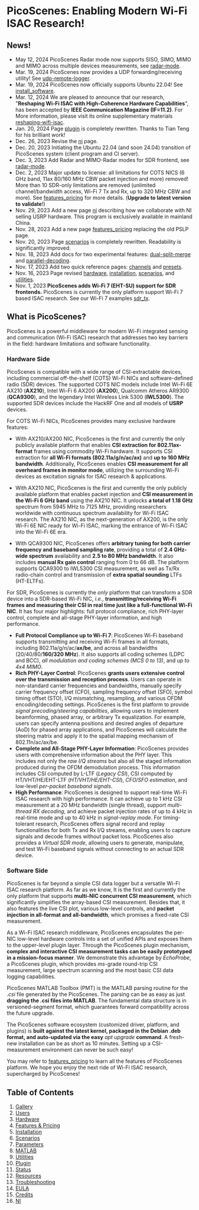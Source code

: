 # PicoScenes: Enabling Modern Wi-Fi ISAC Research!

## News!

- May 12, 2024 PicoScenes Radar mode now supports SISO, SIMO, MIMO and MIMO across multiple devices measurements, see [radar-mode](#radar-mode).
- Mar. 19, 2024 PicoScenes now provides a UDP forwarding/receiving utility! See [udp-remote-logger](#udp-remote-logger).
- Mar. 19, 2024 PicoScenes now officially supports Ubuntu 22.04! See [install_software](#install_software).
- Mar. 12, 2024 We are pleased to announce that our research, "**Reshaping Wi-Fi ISAC with High-Coherence Hardware Capabilities**", has been accepted by **IEEE Communication Magazine (IF=11.2)**. For More information, please visit its online supplementary materials [reshaping-wifi-isac](reshaping-wifi-isac).
- Jan. 20, 2024 Page [plugin](plugin) is completely rewritten. Thanks to Tian Teng for his brilliant work!
- Dec. 26, 2023 Revise the [ni](ni) page.
- Dec. 20, 2023 Initiating the Ubuntu 22.04 (and soon 24.04) transition of PicoScenes system (client program and CI server).
- Dec. 3, 2023 Add Radar and MIMO-Radar modes for SDR frontend, see [radar-mode](#radar-mode).
- Dec. 2, 2023 Major update to license: all limitations for COTS NICS (6 GHz band, 11ax 80/160 MHz CBW packet injection and more) removed! More than 10 SDR-only limitations are removed (unlimited channel/bandwidth access, Wi-Fi 7 Tx and Rx, up to 320 MHz CBW and more). See [features_pricing](features_pricing) for more details. (**Upgrade to latest version to validate**!)
- Nov. 29, 2023 Add a new page [ni](ni) describing how we collaborate with NI selling USRP hardware. This program is exclusively available in mainland China.
- Nov. 28, 2023 Add a new page [features_pricing](features_pricing) replacing the old PSLP page.
- Nov. 20, 2023 Page [scenarios](scenarios) is completely rewritten. Readability is significantly improved.
- Nov. 18, 2023 Add docs for two experimental features: [dual-split-merge](#dual-split-merge) and [parallel-decoding](#parallel-decoding).
- Nov. 17, 2023 Add two quick reference pages: [channels](channels) and [presets](presets).
- Nov. 16, 2023 Page revised [hardware](hardware), [installation](installation), [scenarios](scenarios), and [utilities](utilities).
- Nov. 1, 2023 **PicoScenes adds Wi-Fi 7 (EHT-SU) support for SDR frontends.** PicoScenes is currently the only platform support Wi-Fi 7 based ISAC research. See our Wi-Fi 7 examples [sdr_tx](#sdr_tx).

## What is PicoScenes?

PicoScenes is a powerful middleware for modern Wi-Fi integrated sensing and communication (Wi-Fi ISAC) research that addresses two key barriers in the field: hardware limitations and software functionality.

### Hardware Side

PicoScenes is compatible with a wide range of CSI-extractable devices, including commercial off-the-shelf (COTS) Wi-Fi NICs and software-defined radio (SDR) devices. The supported COTS NIC models include Intel Wi-Fi 6E AX210 (**AX210**), Intel Wi-Fi 6 AX200 (**AX200**), Qualcomm Atheros AR9300 (**QCA9300**), and the legendary Intel Wireless Link 5300 (**IWL5300**). The supported SDR devices include the HackRF One and *all* models of **USRP** devices.

For COTS Wi-Fi NICs, PicoScenes provides many exclusive hardware features: 

- With AX210/AX200 NIC, PicoScenes is the first and currently the only publicly available platform that enables **CSI extraction for 802.11ax-format** frames using commodity Wi-Fi hardware. It supports CSI extraction for **all Wi-Fi formats (802.11a/g/n/ac/ax)** and **up to 160 MHz bandwidth**. Additionally, PicoScenes enables **CSI measurement for all overheard frames in monitor mode**, utilizing the surrounding Wi-Fi devices as excitation signals for ISAC research & applications.

- With AX210 NIC, PicoScenes is the first and currently the only publicly available platform that enables packet injection and **CSI measurement in the Wi-Fi 6 GHz band** using the AX210 NIC. It unlocks **a total of 1.18 GHz** spectrum from 5945 MHz to 7125 MHz, providing researchers worldwide with continuous spectrum availability for Wi-Fi ISAC research. The AX210 NIC, as the next-generation of AX200, is the only Wi-Fi 6E NIC ready for Wi-Fi ISAC, marking the entrance of Wi-Fi ISAC into the Wi-Fi 6E era.

- With QCA9300 NIC, PicoScenes offers **arbitrary tuning for both carrier frequency and baseband sampling rate**, providing a total of **2.4 GHz-wide spectrum** availability and **2.5 to 80 MHz bandwidth**. It also includes **manual Rx gain control** ranging from 0 to 66 dB. The platform supports QCA9300 to IWL5300 CSI measurement, as well as Tx/Rx radio-chain control and transmission of **extra spatial sounding** LTFs (HT-ELTFs).

For SDR, PicoScenes is currently the *only* platform that can transform a SDR device into a SDR-based Wi-Fi NIC, *i.e.*, **transmitting/receiving Wi-Fi frames and measuring their CSI in real time just like a full-functional Wi-Fi NIC**. It has four major highlights: full protocol compliance, rich PHY-layer control, complete and all-stage PHY-layer information, and high performance. 

- **Full Protocol Compliance up to Wi-Fi 7**: PicoScenes Wi-Fi baseband supports transmitting and receiving Wi-Fi frames in all formats, including 802.11a/g/n/ac/**ax/be**, and across all bandwidths (20/40/80/**160/320 MHz**). It also supports all coding schemes (LDPC and BCC), *all modulation and coding schemes (MCS 0 to 13)*, and *up to 4x4 MIMO*.
- **Rich PHY-Layer Control**: PicoScenes **grants users extensive control over the transmission and reception process**. Users can operate in non-standard carrier frequencies and bandwidths, manually specify carrier frequency offset (CFO), sampling frequency offset (SFO), symbol timing offset (STO), I/Q mismatching, resampling, and various OFDM encoding/decoding settings. PicoScenes is the first platform to provide *signal precoding/steering capabilities*, allowing users to implement beamforming, phased array, or arbitrary Tx equalization. For example, users can specify antenna positions and desired angles of departure (AoD) for phased array applications, and PicoScenes will calculate the steering matrix and apply it to the spatial mapping mechanism of 802.11n/ac/ax/be.
- **Complete and All-Stage PHY-Layer Information**: PicoScenes provides users with comprehensive information about the PHY layer. This includes not only the *raw I/Q streams* but also all the staged information produced during the OFDM demodulation process. This information includes CSI computed by L-LTF (*Legacy CSI*), CSI computed by HT/VHT/HE/EHT-LTF (*HT/VHT/HE/EHT-CSI*), *CFO/SFO estimation*, and low-level *per-packet baseband signals*.
- **High Performance**: PicoScenes is designed to support real-time Wi-Fi ISAC research with high performance. It can achieve up to 1 kHz CSI measurement at a 20 MHz bandwidth (single thread), support *multi-thread RX decoding*, and achieve packet injection rates of up to 4 kHz in real-time mode and up to 40 kHz in *signal-replay mode*. For timing-tolerant research, PicoScenes offers signal record and replay functionalities for both Tx and Rx I/Q streams, enabling users to capture signals and decode frames without packet loss. PicoScenes also provides a *Virtual SDR mode*, allowing users to generate, manipulate, and test Wi-Fi baseband signals without connecting to an actual SDR device.

### Software Side

PicoScenes is far beyond a simple CSI data logger but a versatile Wi-Fi ISAC research platform. As far as we know, It is the first and currently the only platform that supports **multi-NIC concurrent CSI measurement**, which significantly simplifies the array-based CSI measurement. Besides that, it also features the live CSI plot, various low-level controls, and **packet injection in all-format and all-bandwidth**, which promises a fixed-rate CSI measurement. 

As a Wi-Fi ISAC research middleware, PicoScenes encapsulates the per-NIC low-level hardware controls into a set of unified APIs and exposes them to the upper-level plugin layer. Through the PicoScenes plugin mechanism, **complex and interactive CSI measurement tasks can be easily prototyped in a mission-focus manner**. We demonstrate this advantage by *EchoProbe*, a PicoScenes plugin, which provides *ms*-grade round-trip CSI measurement, large spectrum scanning and the most basic CSI data logging capabilities. 

PicoScenes MATLAB Toolbox (PMT) is the MATLAB parsing routine for the *.csi* file generated by the PicoScenes. The parsing can be as easy as just **dragging the .csi files into MATLAB**. The fundamental data structure is in versioned-segment format, which guarantees forward compatibility across the future upgrade.

The PicoScenes software ecosystem (customized driver, platform, and plugins) is **built against the latest kernel, packaged in the Debian .deb format, and auto-updated via the easy** *apt upgrade* **command**. A fresh-new installation can be as short as 10 minutes. Setting up a CSI-measurement environment can never be such easy!

You may refer to [features_pricing](features_pricing) to learn all the features of PicoScenes platform. We hope you enjoy the next ride of Wi-Fi ISAC research, supercharged by PicoScenes!

## Table of Contents

1. [Gallery](gallery.md)
2. [Users](users.md)
3. [Hardware](hardware.md)
4. [Features & Pricing](features_pricing.md)
5. [Installation](installation.md)
6. [Scenarios](scenarios.md)
7. [Parameters](parameters.md)
8. [MATLAB](matlab.md)
9. [Utilities](utilities.md)
10. [Plugin](plugin.md)
11. [Status](status.md)
12. [Resources](resources.md)
13. [Troubleshooting](troubleshooting.md)
14. [EULA](eula.md)
15. [Credits](credits.md)
16. [NI](ni.md)
